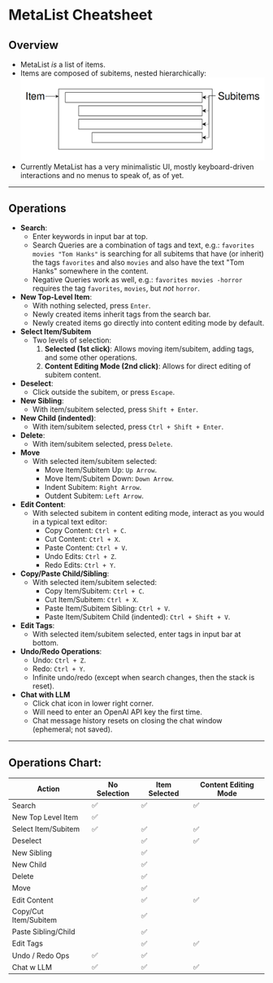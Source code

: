 # MetaList Cheatsheet

## Overview
- MetaList *is* a list of items.
- Items are composed of subitems, nested hierarchically:
  ![items/subitems](img/items-subitems-diagram.png)
- Currently MetaList has a very minimalistic UI, mostly keyboard-driven interactions and no 
menus to speak of, as of yet.

---

## Operations
- **Search**: 
  - Enter keywords in input bar at top.
  - Search Queries are a combination of tags and text, e.g.: 
`favorites movies "Tom Hanks"` is searching for all subitems that have
(or inherit) the tags `favorites` and also `movies` and also have the text 
"Tom Hanks" somewhere in the content.
  - Negative Queries work as well, e.g.:
`favorites movies -horror` requires the tag `favorites`, `movies`, but *not* `horror`.
- **New Top-Level Item**: 
  - With nothing selected, press `Enter`.
  - Newly created items inherit tags from the search bar.
  - Newly created items go directly into content editing mode by default.
- **Select Item/Subitem**
  - Two levels of selection:
    1. **Selected (1st click)**: Allows moving item/subitem, adding tags, and some other operations.
    2. **Content Editing Mode (2nd click)**: Allows for direct editing of subitem content.
- **Deselect**: 
  - Click outside the subitem, or press `Escape`.
- **New Sibling**: 
  - With item/subitem selected, press `Shift + Enter`.
- **New Child (indented)**: 
  - With item/subitem selected, press `Ctrl + Shift + Enter`.
- **Delete**: 
  - With item/subitem selected, press `Delete`.
- **Move**
  - With selected item/subitem selected:
    - Move Item/Subitem Up: `Up Arrow`.
    - Move Item/Subitem Down: `Down Arrow`.
    - Indent Subitem: `Right Arrow`.
    - Outdent Subitem: `Left Arrow`.
- **Edit Content**:
  - With selected subitem in content editing mode, interact as you would in a typical text editor:
    - Copy Content: `Ctrl + C`.
    - Cut Content: `Ctrl + X`.
    - Paste Content: `Ctrl + V`.
    - Undo Edits: `Ctrl + Z`.
    - Redo Edits: `Ctrl + Y`.
- **Copy/Paste Child/Sibling**: 
   - With selected item/subitem selected:
     - Copy Item/Subitem: `Ctrl + C`.
     - Cut Item/Subitem: `Ctrl + X`.
     - Paste Item/Subitem Sibling: `Ctrl + V`.
     - Paste Item/Subitem Child (indented): `Ctrl + Shift + V`.
- **Edit Tags**: 
  - With selected item/subitem selected, enter tags in input bar at bottom.
- **Undo/Redo Operations**:
  - Undo: `Ctrl + Z`.
  - Redo: `Ctrl + Y`.
  - Infinite undo/redo (except when search changes, then the stack is reset).
- **Chat with LLM**
  - Click chat icon in lower right corner.
  - Will need to enter an OpenAI API key the first time.
  - Chat message history resets on closing the chat window (ephemeral; not saved).

---

## Operations Chart:

| Action                | No Selection       | Item Selected      | Content Editing Mode |
|-----------------------|--------------------|--------------------|----------------------|
| Search                | ✅                  | ✅                  | ✅                    |
| New Top Level Item    | ✅                  |                    |                      |
| Select Item/Subitem   | ✅                  | ✅                  | ✅                    |
| Deselect              |                    | ✅                  | ✅                    |
| New Sibling           |                    | ✅                  |                      |
| New Child             |                    | ✅                  |                      |
| Delete                |                    | ✅                  |                      |
| Move                  |                    | ✅                  |                      |
| Edit Content          |                    | ✅                  | ✅                    |
| Copy/Cut Item/Subitem |                    | ✅                  |                      |
| Paste Sibling/Child   |                    | ✅                  |                      |
| Edit Tags             |                    | ✅                  | ✅                    |
| Undo / Redo Ops       | ✅                  | ✅                  |                      |
| Chat w LLM            | ✅                  | ✅                  | ✅                    |


